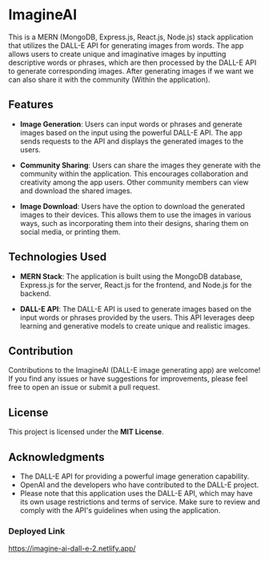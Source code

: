 # ImagineAI

This is a MERN (MongoDB, Express.js, React.js, Node.js) stack application that utilizes the DALL-E API for generating images from words. The app allows users to 
create unique and imaginative images by inputting descriptive words or phrases, which are then processed by the DALL-E API to generate corresponding images. After 
generating images if we want we can also share it with the community (Within the application). <br> 

## Features

* **Image Generation**: Users can input words or phrases and generate images based on the input using the powerful DALL-E API. The app sends requests to the API and displays the generated images to the users. <br>

* **Community Sharing**: Users can share the images they generate with the community within the application. This encourages collaboration and creativity among the app users. Other community members can view and download the shared images. <br>

* **Image Download**: Users have the option to download the generated images to their devices. This allows them to use the images in various ways, such as incorporating them into their designs, sharing them on social media, or printing them. <br>

## Technologies Used

* **MERN Stack**: The application is built using the MongoDB database, Express.js for the server, React.js for the frontend, and Node.js for the backend. <br>

* **DALL-E API**: The DALL-E API is used to generate images based on the input words or phrases provided by the users. This API leverages deep learning and generative models to create unique and realistic images. <br>

## Contribution

Contributions to the ImagineAI (DALL-E image generating app) are welcome! If you find any issues or have suggestions for improvements, please feel free to open an issue or submit a pull request. <br>

## License

This project is licensed under the **MIT License**.

## Acknowledgments

* The DALL-E API for providing a powerful image generation capability.
* OpenAI and the developers who have contributed to the DALL-E project.
* Please note that this application uses the DALL-E API, which may have its own usage restrictions and terms of service. Make sure to review and comply with the API's guidelines when using the application.

<!-- ### Sample Image

<img title="sample" alt="sample-img1" src="ImagineAI_1.png">
<img title="sample" alt="sample-img2" src="ImagineAI_2.png"> -->

### Deployed Link

https://imagine-ai-dall-e-2.netlify.app/

